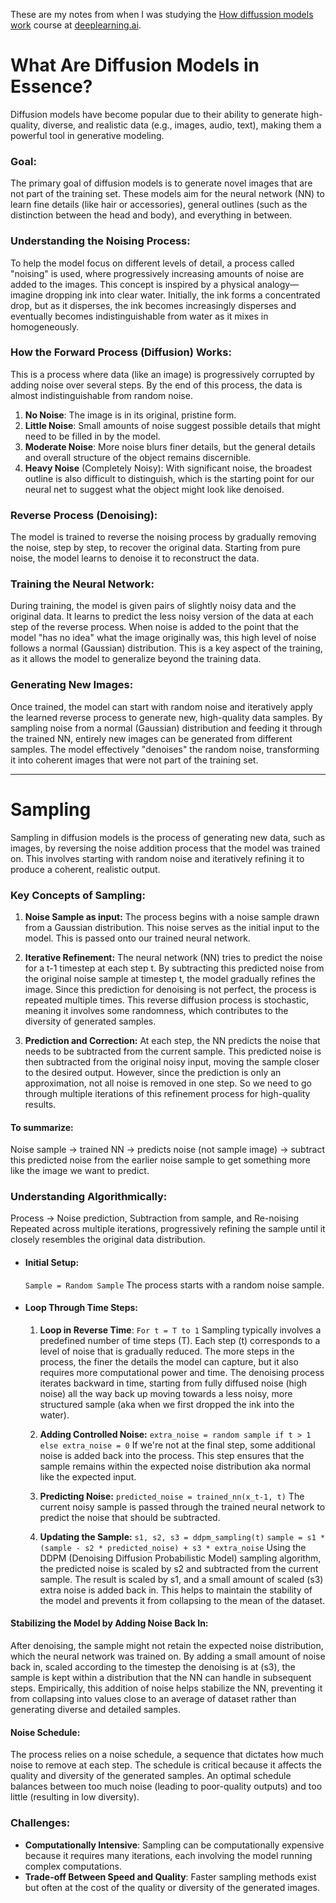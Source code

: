 These are my notes from when I was studying the [How diffussion models work](https://learn.deeplearning.ai/courses/diffusion-models/lesson/1/introduction) course at [deeplearning.ai](deeplearning.ai).

# What Are Diffusion Models in Essence?

Diffusion models have become popular due to their ability to generate high-quality, diverse, and realistic data (e.g., images, audio, text), making them a powerful tool in generative modeling.

### Goal:
The primary goal of diffusion models is to generate novel images that are not part of the training set. These models aim for the neural network (NN) to learn fine details (like hair or accessories), general outlines (such as the distinction between the head and body), and everything in between.

### Understanding the Noising Process:
To help the model focus on different levels of detail, a process called "noising" is used, where progressively increasing amounts of noise are added to the images. This concept is inspired by a physical analogy—imagine dropping ink into clear water. Initially, the ink forms a concentrated drop, but as it disperses, the ink becomes increasingly disperses and eventually becomes indistinguishable from water as it mixes in homogeneously.

### How the Forward Process (Diffusion) Works:
This is a process where data (like an image) is progressively corrupted by adding noise over several steps. By the end of this process, the data is almost indistinguishable from random noise.
1. **No Noise**: The image is in its original, pristine form.
2. **Little Noise**: Small amounts of noise suggest possible details that might need to be filled in by the model.
3. **Moderate Noise**: More noise blurs finer details, but the general details and overall structure of the object remains discernible.
4. **Heavy Noise** (Completely Noisy): With significant noise, the broadest outline  is also difficult to distinguish, which is the starting point for our neural net to suggest what the object might look like denoised.

### Reverse Process (Denoising):
The model is trained to reverse the noising process by gradually removing the noise, step by step, to recover the original data. Starting from pure noise, the model learns to denoise it to reconstruct the data.

### Training the Neural Network:
During training, the model is given pairs of slightly noisy data and the original data. It learns to predict the less noisy version of the data at each step of the reverse process. When noise is added to the point that the model "has no idea" what the image originally was, this high level of noise follows a normal (Gaussian) distribution. This is a key aspect of the training, as it allows the model to generalize beyond the training data.

### Generating New Images:
Once trained, the model can start with random noise and iteratively apply the learned reverse process to generate new, high-quality data samples. By sampling noise from a normal (Gaussian) distribution and feeding it through the trained NN, entirely new images can be generated from different samples. The model effectively "denoises" the random noise, transforming it into coherent images that were not part of the training set.


-----------------------------------------------------------------------------------------

# Sampling

Sampling in diffusion models is the process of generating new data, such as images, by reversing the noise addition process that the model was trained on. This involves starting with random noise and iteratively refining it to produce a coherent, realistic output.

### Key Concepts of Sampling:
1. **Noise Sample as input:**
The process begins with a noise sample drawn from a Gaussian distribution. This noise serves as the initial input to the model. This is passed onto our trained neural network.

2. **Iterative Refinement:**
The neural network (NN) tries to predict the noise for a t-1 timestep at each step t. By subtracting this predicted noise from the original noise sample at timestep t, the model gradually refines the image. Since this prediction for denoising is not perfect, the process is repeated multiple times. This reverse diffusion process is stochastic, meaning it involves some randomness, which contributes to the diversity of generated samples.

3. **Prediction and Correction:**
At each step, the NN predicts the noise that needs to be subtracted from the current sample. This predicted noise is then subtracted from the original noisy input, moving the sample closer to the desired output. However, since the prediction is only an approximation, not all noise is removed in one step. So we need to go through multiple iterations of this refinement process for high-quality results.

#### To summarize:
Noise sample -> trained NN -> predicts noise (not sample image) -> subtract this predicted noise from the earlier noise sample to get something more like the image we want to predict.

### Understanding Algorithmically:
Process -> Noise prediction, Subtraction from sample, and Re-noising
Repeated across multiple iterations, progressively refining the sample until it closely resembles the original data distribution.

* #### Initial Setup:
  `Sample = Random Sample`
  The process starts with a random noise sample.

* #### Loop Through Time Steps:
  1) **Loop in Reverse Time**:
`For t = T to 1`
Sampling typically involves a predefined number of time steps (T). Each step (t) corresponds to a level of noise that is gradually reduced. The more steps in the process, the finer the details the model can capture, but it also requires more computational power and time. The denoising process iterates backward in time, starting from fully diffused noise (high noise) all the way back up moving towards a less noisy, more structured sample (aka when we first dropped the ink into the water).

  2) **Adding Controlled Noise:**
`extra_noise = random sample if t > 1 else extra_noise = 0`
If we're not at the final step, some additional noise is added back into the process. This step ensures that the sample remains within the expected noise distribution aka normal like the expected input.

  3) **Predicting Noise:**
`predicted_noise = trained_nn(x_t-1, t)`
The current noisy sample is passed through the trained neural network to predict the noise that should be subtracted.

  4) **Updating the Sample:**
   `s1, s2, s3 = ddpm_sampling(t)`
   `sample = s1 * (sample - s2 * predicted_noise) + s3 * extra_noise`
Using the DDPM (Denoising Diffusion Probabilistic Model) sampling algorithm, the predicted noise is scaled by s2 and subtracted from the current sample. The result is scaled by s1, and a small amount of scaled (s3) extra noise is added back in. This helps to maintain the stability of the model and prevents it from collapsing to the mean of the dataset.

#### Stabilizing the Model by Adding Noise Back In:
After denoising, the sample might not retain the expected noise distribution, which the neural network was trained on. By adding a small amount of noise back in, scaled according to the timestep the denoising is at (s3), the sample is kept within a distribution that the NN can handle in subsequent steps. Empirically, this addition of noise helps stabilize the NN, preventing it from collapsing into values close to an average of dataset rather than generating diverse and detailed samples.

#### Noise Schedule:
The process relies on a noise schedule, a sequence that dictates how much noise to remove at each step. The schedule is critical because it affects the quality and diversity of the generated samples. An optimal schedule balances between too much noise (leading to poor-quality outputs) and too little (resulting in low diversity).

### Challenges:
* **Computationally Intensive**: Sampling can be computationally expensive because it requires many iterations, each involving the model running complex computations.
* **Trade-off Between Speed and Quality**: Faster sampling methods exist but often at the cost of the quality or diversity of the generated images.
